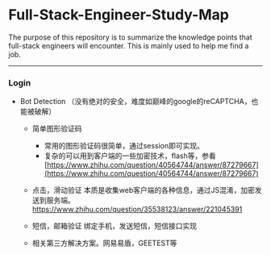 # Full-Stack-Engineer-Study-Map
The purpose of this repository is to summarize the knowledge points that full-stack engineers will encounter. This is mainly used to help me find a job.

---
### Login
* Bot Detection （没有绝对的安全，难度如巅峰的google的reCAPTCHA，也能被破解）
  * 简单图形验证码 
    * 常用的图形验证码很简单，通过session即可实现。
    * 复杂的可以用到客户端的一些加密技术，flash等，参看 [https://www.zhihu.com/question/40564744/answer/87279667](https://www.zhihu.com/question/40564744/answer/87279667)
    
  * 点击，滑动验证 本质是收集web客户端的各种信息，通过JS混淆，加密发送到服务端。https://www.zhihu.com/question/35538123/answer/221045391
  * 短信，邮箱验证  绑定手机，发送短信，短信接口实现
  * 相关第三方解决方案。网易易盾，GEETEST等
  
  
